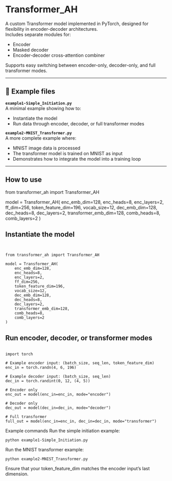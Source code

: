 # Transformer_AH

A custom Transformer model implemented in PyTorch, designed for flexibility in encoder-decoder architectures.  
Includes separate modules for:
- Encoder
- Masked decoder
- Encoder-decoder cross-attention combiner

Supports easy switching between encoder-only, decoder-only, and full transformer modes.

---

## 📂 Example files

**`example1-Simple_Initiation.py`**  
A minimal example showing how to:
- Instantiate the model
- Run data through encoder, decoder, or full transformer modes

**`example2-MNIST_Transformer.py`**  
A more complete example where:
- MNIST image data is processed
- The transformer model is trained on MNIST as input
- Demonstrates how to integrate the model into a training loop

---

## How to use

from transformer_ah import Transformer_AH

model = Transformer_AH(
    enc_emb_dim=128,
    enc_heads=8,
    enc_layers=2,
    ff_dim=256,
    token_feature_dim=196,
    vocab_size=12,
    dec_emb_dim=128,
    dec_heads=8,
    dec_layers=2,
    transformer_emb_dim=128,
    comb_heads=8,
    comb_layers=2
)

## Instantiate the model

```


from transformer_ah import Transformer_AH

model = Transformer_AH(
    enc_emb_dim=128,
    enc_heads=8,
    enc_layers=2,
    ff_dim=256,
    token_feature_dim=196,
    vocab_size=12,
    dec_emb_dim=128,
    dec_heads=8,
    dec_layers=2,
    transformer_emb_dim=128,
    comb_heads=8,
    comb_layers=2
)

```



## Run encoder, decoder, or transformer modes

```

import torch

# Example encoder input: (batch_size, seq_len, token_feature_dim)
enc_in = torch.randn(4, 6, 196)

# Example decoder input: (batch_size, seq_len)
dec_in = torch.randint(0, 12, (4, 5))

# Encoder only
enc_out = model(enc_in=enc_in, mode="encoder")

# Decoder only
dec_out = model(dec_in=dec_in, mode="decoder")

# Full transformer
full_out = model(enc_in=enc_in, dec_in=dec_in, mode="transformer")

```


Example commands
Run the simple initiation example:

```
python example1-Simple_Initiation.py
```

Run the MNIST transformer example:

```
python example2-MNIST_Transformer.py
```

Ensure that your token_feature_dim matches the encoder input’s last dimension. 










